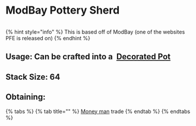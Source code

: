 # ModBay Pottery Sherd

<figure><img src="https://github.com/user-attachments/assets/93427291-9343-4da2-9bca-5eeca1128e04" alt=""><figcaption></figcaption></figure>

{% hint style="info" %}
This is based off of ModBay (one of the websites PFE is released on)
{% endhint %}

## Usage: Can be crafted into a <img src="https://minecraft.wiki/images/thumb/Decorated_Pot_(N)_JE2_BE2.png/150px-Decorated_Pot_(N)_JE2_BE2.png?1209f" alt="" data-size="line"> [Decorated Pot](https://minecraft.wiki/w/Decorated\_Pot)

## <img src="https://minecraft.wiki/images/Light_Gray_Bundle_JE1_BE1.png?b552e" alt="" data-size="line">Stack Size: 64

## Obtaining:

{% tabs %}
{% tab title="" %}
[Money man](../../mobs/traders/money-man.md) trade
{% endtab %}
{% endtabs %}


